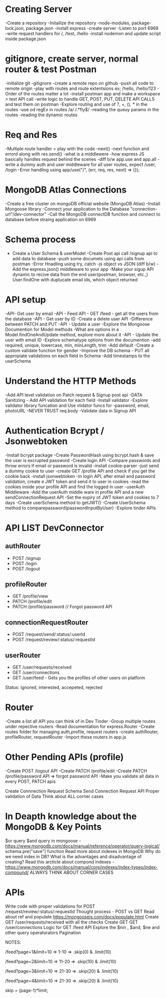 # Creating Server

-Create a repository
-Initailize the repository
-node-modules, package-lock.json, package.json
-install express
-create server
-Listen to port 6969
-write request handlers for /, /test, /hello
-install nodemon and update script inside package.json

# gitignore, create server, normal router & test Postman

-initialize git
-gitignore
-create a remote repo on github
-push all code to remote origin
-play with routes and route extentsions ex; /hello, /hello/123
-Order of the routes matter a lot
-install postman app and make a workspace > test API call
-write logic to handle GET, POST, PUT, DELETE API CALLS and test them on postman
-Explore routing and use of ?, +, (), * in the routes
-use od regEx in routes /a/ /.*fly$/
-reading the queuy params in the routes
-reading the dynamic routes

# Req and Res

-Multiple route handler = play with the code
-next()
-next function and errord along with res.send()
-what is a middlewere
-how express JS basically handles request behind the scenes
-diff b/w app.use and app.all
-write a dummy auth and user middleware for all user routes, expect /user, /login
-Error handling using app/use("/", (err, req, res, next) => {});

# MongoDB Atlas Connections

-Create a free cluster on mongoDB official website (MongoDB Atlas)
-Install Mongoose library
-Connect your application to the Database "connection-url"/dev-connector"
-Call the MongoDB connectDB function and connect to database before straing application on 6969

# Schema process

- Create a User Schema & userModel
  -Create Post api call /signup api to add data to database
  -push some documets using api calls from postman
  -Error Hnadling using try, catch
  -js object vs JSON (diff b/w)
  -Add the express.json() middleware to your app
  -Make your sigup API dynamic to recive data from the end user(postman, browser, etc.,)
  User.findOne with duplucate email ids, which object returned

# API setup

-API- Get user by email
-API - Feed API - GET /feed - get all the users from the database
-API - Get user by ID
-Create a delete user API
-Difference between PATCH and PUT
-API - Update a user
-Explore the Mongoose Documention for Model methods
-What are options in a Model.findOneAndUpdate method, explore more about it
-API - Update the user with email ID
-Explore schematype options from the documention
-add required, unique, lowercase, min, minLength, trim
-Add default
-Create a custom validate function for gender
-Improve the DB schema - PUT all appropiate validations on each field in Schema
-Add timestamps to the userSchema

# Understand the HTTP Methods

-Add API level validation on Patch request & Signup post api
-DATA Sanitizing - Add API validation for each field
-Install validator
-Explore validator library funcation and Use vlidator funcs for -password, email, photoURL
-NEVER TRUST req.body
-Validate data in Signup API

# Authentication Bcrypt / Jsonwebtoken

-Install bcrypt package
-Create PasswordHash using bcrypt.hash & save the user is excrupted password
-Create login API
-Compare passwords and throw errors if email or password is invalid
-install cookie-parser
-just send a dummy cookie to user
-create GET /profile APi and check if you get the cookie back
-install jsonwebtoken
-In login API, after email and password validation, create e JWT token and send it to user in cookies
-read the cookies inside your profile API and find the logged in user
-userAuth Middleware
-Add the userAuth middle ware in profile API and a new sendConnectionRequest API
-Set the expiry of JWT token and cookies to 7 days
-Create userSchema method to getJWT()
-Create UserSchema method to comparepassword(passwordInputByUser)
-Explore tinder APIs

# API LIST DevConnector

## authRouter

- POST /signup
- POST /login
- POST /logout

## profileRouter

- GET /profile/view
- PATCH /profile/edit
- PATCH /profile/password // Forgot password API

## connectionRequestRouter

- POST /request/send/:status/:userId
- POST /request/review/:status/:requestId

## userRouter

- GET /user/requests/received
- GET /user/connections
- GET /user/feed - Gets you the profiles of other users on platform

Status: ignored, interested, accepeted, rejected

# Router

-Create a list all API you can think of in Dev Tinder
-Group multiple routes under repective routers
-Read documentation for express.Router
-Create routes folder for managing auth,profile, request routers
-create authRouter, profileRouter, requestRouter
-Import these routers in app.js

# Other Pending APIs (profile)

-Create POST /logout API
-Create PATCH /profile/edit
-Create PATCH /profile/password API => forgot password API
-Make you validate all data in every POST, PATCH apis

Create Connnection Request Schema
Send Connection Request API
Proper validation of Data
Think about ALL corner cases

# In Deapth knowledge about the MongoDB & Key Points

$or query $and query in mongoose - https://www.mongodb.com/docs/manual/reference/operator/query-logical/
schema.pre("save") function
Read more about indexes in MongoDB
Why do we need index in DB?
What is the advantages and disadvantage of creating?
Read this arcticle about compond indexes - https://www.mongodb.com/docs/manual/core/indexes/index-types/index-compound/
ALWAYS THINK ABOUT CORNER CASES


# APIs
Write code with proper validations for POST /request/review/:status/:requestId
Thought process - POST vs GET
Read about ref and populate https://mongoosejs.com/docs/populate.html
Create GET /user/requests/received with all the checks
Create GET GET /user/connections
Logic for GET /feed API
Explore the $nin , $and, $ne and other query operatorators
Pagination

NOTES:

/feed?page=1&limit=10 => 1-10 => .skip(0) & .limit(10)

/feed?page=2&limit=10 => 11-20 => .skip(10) & .limit(10)

/feed?page=3&limit=10 => 21-30 => .skip(20) & .limit(10)

/feed?page=4&limit=10 => 21-30 => .skip(20) & .limit(10)

skip = (page-1)\*limit;
